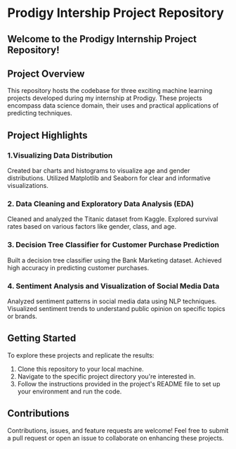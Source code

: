 # Prodigy Intership Project Repository
## Welcome to the Prodigy Internship Project Repository!


## Project Overview
This repository hosts the codebase for three exciting machine learning projects developed during my internship at Prodigy. These projects encompass data science domain, their uses and practical applications of predicting techniques.

## Project Highlights
### 1.Visualizing Data Distribution
Created bar charts and histograms to visualize age and gender distributions.
Utilized Matplotlib and Seaborn for clear and informative visualizations.
### 2. Data Cleaning and Exploratory Data Analysis (EDA)
Cleaned and analyzed the Titanic dataset from Kaggle.
Explored survival rates based on various factors like gender, class, and age.
### 3. Decision Tree Classifier for Customer Purchase Prediction
Built a decision tree classifier using the Bank Marketing dataset.
Achieved high accuracy in predicting customer purchases.
### 4. Sentiment Analysis and Visualization of Social Media Data
Analyzed sentiment patterns in social media data using NLP techniques.
Visualized sentiment trends to understand public opinion on specific topics or brands.

## Getting Started
To explore these projects and replicate the results:

1. Clone this repository to your local machine.
2. Navigate to the specific project directory you're interested in.
3. Follow the instructions provided in the project's README file to set up your environment and run the code.
## Contributions
Contributions, issues, and feature requests are welcome! Feel free to submit a pull request or open an issue to collaborate on enhancing these projects.
